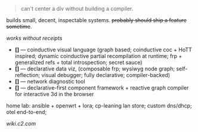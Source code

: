 > can't center a div without building a compiler.

builds small, decent, inspectable systems. ~~probably should ship a feature sometime~~.

_works without receipts_
- **[]** — coinductive visual language (graph based; coinductive coc + HoTT inspired; dynamic coinductive partial recompilation at runtime; frp + generalized refs + total introspection; secret sauce)
- **[]** — declarative data viz, (composable frp; wysiwyg node graph; self-reflection; visual debugger; fully declarative; compiler-backed)
- **[]** — network diagnostic tool
- **[]** — declarative-first component framework + reactive graph compiler for interactive 3d in the browser

home lab: ansible + openwrt + lora; cp-leaning lan store; custom dns/dhcp; otel end-to-end;

_wiki.c2.com_
